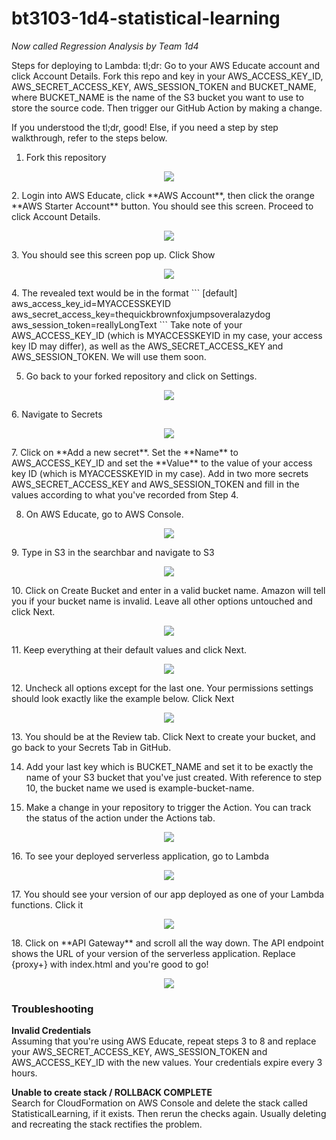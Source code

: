 # bt3103-1d4-statistical-learning
*Now called Regression Analysis by Team 1d4*

Steps for deploying to Lambda:
tl;dr: Go to your AWS Educate account and click Account Details. Fork this repo and key in 
your AWS_ACCESS_KEY_ID, AWS_SECRET_ACCESS_KEY, AWS_SESSION_TOKEN and BUCKET_NAME, where 
BUCKET_NAME is the name of the S3 bucket you want to use to store the source code. Then 
trigger our GitHub Action by making a change. 

If you understood the tl;dr, good! Else, if you need a step by step walkthrough, refer to the 
steps below.  
1. Fork this repository
<p align="center">
  <img src="./img/lambda_image1.png">
</p>
2. Login into AWS Educate, click **AWS Account**, then click the orange **AWS Starter Account** 
button. You should see this screen. Proceed to click Account Details.
<p align="center">
  <img src="./img/lambda_image2.png">
</p>
3. You should see this screen pop up. Click Show
<p align="center">
  <img src="./img/lambda_image3.png">
</p>
4. The revealed text would be in the format
```
[default]
aws_access_key_id=MYACCESSKEYID
aws_secret_access_key=thequickbrownfoxjumpsoveralazydog
aws_session_token=reallyLongText
```
Take note of your AWS_ACCESS_KEY_ID (which is MYACCESSKEYID in my case, your access key ID may differ), 
as well as the AWS_SECRET_ACCESS_KEY and AWS_SESSION_TOKEN. We will use them soon.

5. Go back to your forked repository and click on Settings. 
<p align="center">
  <img src="./img/lambda_image4.png">
</p>
6. Navigate to Secrets
<p align="center">
  <img src="./img/lambda_image5.png">
</p>
7. Click on **Add a new secret**. Set the **Name** to AWS_ACCESS_KEY_ID and set the **Value** to 
the value of your access key ID (which is MYACCESSKEYID in my case). Add in two more secrets 
AWS_SECRET_ACCESS_KEY and AWS_SESSION_TOKEN and fill in the values according to what you've recorded 
from Step 4.

8. On AWS Educate, go to AWS Console. 
<p align="center">
  <img src="./img/lambda_image6.png">
</p>
9. Type in S3 in the searchbar and navigate to S3
<p align="center">
  <img src="./img/lambda_image7.png">
</p>
10. Click on Create Bucket and enter in a valid bucket name. Amazon will tell you if your bucket name is 
invalid. Leave all other options untouched and click Next.
<p align="center">
  <img src="./img/lambda_image8.png">
</p>
11. Keep everything at their default values and click Next.
<p align="center">
  <img src="./img/lambda_image9.png">
</p>
12. Uncheck all options except for the last one. Your permissions settings should look exactly like 
the example below. Click Next
<p align="center">
  <img src="./img/lambda_image10.png">
</p>
13. You should be at the Review tab. Click Next to create your bucket, and go back to your Secrets Tab in GitHub.

14. Add your last key which is BUCKET_NAME and set it to be exactly the name of your S3 bucket that you've 
just created. With reference to step 10, the bucket name we used is example-bucket-name.

15. Make a change in your repository to trigger the Action. You can track the status of the action under the 
Actions tab. 
<p align="center">
  <img src="./img/lambda_image11.png">
</p>
16. To see your deployed serverless application, go to Lambda
<p align="center">
  <img src="./img/lambda_image12.png">
</p>
17. You should see your version of our app deployed as one of your Lambda functions. Click it
<p align="center">
  <img src="./img/lambda_image13.png">
</p>
18. Click on **API Gateway** and scroll all the way down. The API endpoint shows the URL of your version 
of the serverless application. Replace {proxy+} with index.html and you're good to go!
<p align="center">
  <img src="./img/lambda_image14.png">
</p>

### Troubleshooting
**Invalid Credentials**  
Assuming that you're using AWS Educate, repeat steps 3 to 8 and replace your AWS_SECRET_ACCESS_KEY, 
AWS_SESSION_TOKEN and AWS_ACCESS_KEY_ID with the new values. Your credentials expire every 3 hours.

**Unable to create stack / ROLLBACK COMPLETE**  
Search for CloudFormation on AWS Console and delete the stack called StatisticalLearning, if it exists. 
Then rerun the checks again. Usually deleting and recreating the stack rectifies the problem.